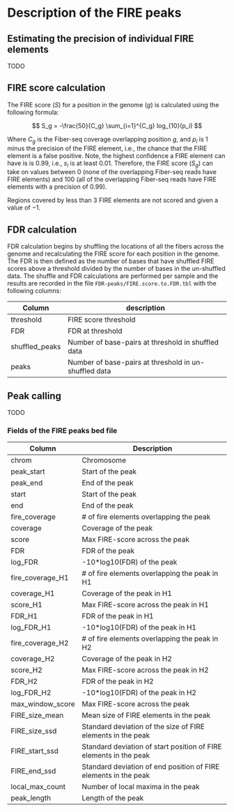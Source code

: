 # Description of the FIRE peaks

## Estimating the precision of individual FIRE elements

TODO

## FIRE score calculation

The FIRE score ($S$) for a position in the genome ($g$) is calculated using the following formula:

$$ S_g = -\frac{50}{C_g} \sum_{i=1}^{C_g} log_{10}(p_i) $$

Where $C_g$ is the Fiber-seq coverage overlapping position $g$, and $p_i$ is $1$ minus the precision of the FIRE element, i.e., the chance that the FIRE element is a false positive. Note, the highest confidence a FIRE element can have is is $0.99$, i.e., $s_i$ is at least $0.01$.  Therefore, the FIRE score ($S_g$) can take on values between $0$ (none of the overlapping Fiber-seq reads have FIRE elements) and $100$ (all of the overlapping Fiber-seq reads have FIRE elements with a precision of $0.99$).

Regions covered by less than $3$ FIRE elements are not scored and given a value of $-1$.

## FDR calculation
FDR calculation begins by shuffling the locations of all the fibers across the genome and recalculating the FIRE score for each position in the genome. The FDR is then defined as the number of bases that have shuffled FIRE scores above a threshold divided by the number of bases in the un-shuffled data. The shuffle and FDR calculations are performed per sample and the results are recorded in the file `FDR-peaks/FIRE.score.to.FDR.tbl` with the following columns:

| Column | description |
| ------ | ----------- |
| threshold | FIRE score threshold |
| FDR | FDR at threshold |
| shuffled_peaks | Number of base-pairs at threshold in shuffled data |
| peaks | Number of base-pairs at threshold in un-shuffled data |

## Peak calling

TODO 


### Fields of the FIRE peaks bed file

| Column           | Description                                                       |
| ---------------- | ----------------------------------------------------------------- |
| chrom            | Chromosome                                                        |
| peak_start       | Start of the peak                                                 |
| peak_end         | End of the peak                                                   |
| start            | Start of the peak                                                 |
| end              | End of the peak                                                   |
| fire_coverage    | # of fire elements overlapping the peak                           |
| coverage         | Coverage of the peak                                              |
| score            | Max FIRE-score across the peak                                    |
| FDR              | FDR of the peak                                                   |
| log_FDR          | -10\*log10(FDR) of the peak                                       |
| fire_coverage_H1 | # of fire elements overlapping the peak in H1                     |
| coverage_H1      | Coverage of the peak in H1                                        |
| score_H1         | Max FIRE-score across the peak in H1                              |
| FDR_H1           | FDR of the peak in H1                                             |
| log_FDR_H1       | -10\*log10(FDR) of the peak in H1                                 |
| fire_coverage_H2 | # of fire elements overlapping the peak in H2                     |
| coverage_H2      | Coverage of the peak in H2                                        |
| score_H2         | Max FIRE-score across the peak in H2                              |
| FDR_H2           | FDR of the peak in H2                                             |
| log_FDR_H2       | -10\*log10(FDR) of the peak in H2                                 |
| max_window_score | Max FIRE-score across the peak                                    |
| FIRE_size_mean   | Mean size of FIRE elements in the peak                            |
| FIRE_size_ssd    | Standard deviation of the size of FIRE elements in the peak       |
| FIRE_start_ssd   | Standard deviation of start position of FIRE elements in the peak |
| FIRE_end_ssd     | Standard deviation of end position of FIRE elements in the peak   |
| local_max_count  | Number of local maxima in the peak                                |
| peak_length      | Length of the peak                                                |


